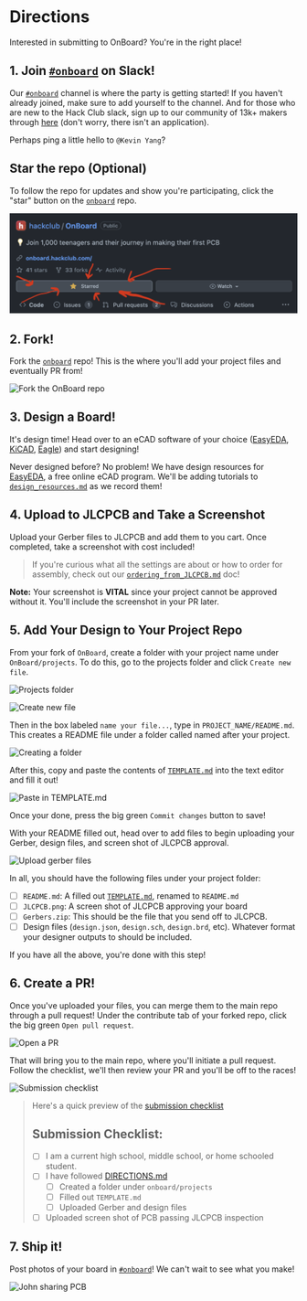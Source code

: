 # Directions
Interested in submitting to OnBoard? You're in the right place!

## 1. Join [`#onboard`](https://hackclub.slack.com/archives/C056AMWSFKJ) on Slack!
Our [`#onboard`](https://hackclub.slack.com/archives/C056AMWSFKJ) channel is where the party is getting started! If you haven't already joined, make sure to add yourself to the channel. And for those who are new to the Hack Club slack, sign up to our community of 13k+ makers through [here](https://hackclub.com/slack/) (don't worry, there isn't an application).

Perhaps ping a little hello to `@Kevin Yang`?

## Star the repo (Optional)

To follow the repo for updates and show you're participating, click the "star" button on the [`onboard`](https://github.com/hackclub/OnBoard/) repo.

![Star the OnBoard repo](docs/images/directions/star-repo.png)

## 2. Fork!
Fork the [`onboard`](https://github.com/hackclub/OnBoard/) repo! This is the where you'll add your project files and eventually PR from!

![Fork the OnBoard repo](docs/images/directions/OnBoard-Fork.png)

## 3. Design a Board!
It's design time! Head over to an eCAD software of your choice ([EasyEDA](https://easyeda.com/), [KiCAD](https://www.kicad.org/), [Eagle](http://eagle.autodesk.com/)) and start designing!

Never designed before? No problem! We have design resources for [EasyEDA](https://easyeda.com/), a free online eCAD program. We'll be adding tutorials to [`design_resources.md`](./docs/design_resources.md) as we record them!

## 4. Upload to JLCPCB and Take a Screenshot
Upload your Gerber files to JLCPCB and add them to you cart. Once completed, take a screenshot with cost included!
> If you're curious what all the settings are about or how to order for assembly, check out our [`ordering_from_JLCPCB.md`](./docs/ordering_from_JLCPCB.md) doc!

**Note:** Your screenshot is **VITAL** since your project cannot be approved without it. You'll include the screenshot in your PR later.

## 5. Add Your Design to Your Project Repo
From your fork of `OnBoard`, create a folder with your project name under `OnBoard/projects`. To do this, go to the projects folder and click `Create new file`.

![Projects folder](/docs/images/directions/projects.png)

![Create new file](/docs/images/directions/add-file.png)

Then in the box labeled `name your file...`, type in `PROJECT_NAME/README.md`. This creates a README file under a folder called named after your project.

![Creating a folder](/docs/images/directions//creating-a-folder-highlighted.png)

After this, copy and paste the contents of [`TEMPLATE.md`](https://github.com/cjdenio/OnBoard/blob/main/projects/!Template/TEMPLATE.md?plain=1) into the text editor and fill it out!

![Paste in TEMPLATE.md](docs/images/directions/paste-in-template.png)

Once your done, press the big green `Commit changes` button to save!

With your README filled out, head over to add files to begin uploading your Gerber, design files, and screen shot of JLCPCB approval.

![Upload gerber files](docs/images/directions/adding-gerbers.png)

In all, you should have the following files under your project folder:
- [ ] `README.md`: A filled out [`TEMPLATE.md`](./TEMPLATE.md), renamed to `README.md`
- [ ] `JLCPCB.png`: A screen shot of JLCPCB approving your board
- [ ] `Gerbers.zip`: This should be the file that you send off to JLCPCB.
- [ ] Design files (`design.json`, `design.sch`, `design.brd`, etc). Whatever format your designer outputs to should be included.

If you have all the above, you're done with this step!

## 6. Create a PR!
Once you've uploaded your files, you can merge them to the main repo through a pull request! Under the contribute tab of your forked repo, click the big green `Open pull request`.

![Open a PR](docs/images/directions/open-pr.png)

That will bring you to the main repo, where you'll initiate a pull request. Follow the checklist, we'll then review your PR and you'll be off to the races!

![Submission checklist](docs/images/directions/submission-checklist.png)

> Here's a quick preview of the [submission checklist](.github/PULL_REQUEST_TEMPLATE.md)
> ## Submission Checklist:
> - [ ] I am a current high school, middle school, or home schooled student.
> - [ ] I have followed [DIRECTIONS.md](https://github.com/hackclub/OnBoard/directions.md)
>   - [ ] Created a folder under `onboard/projects`
>   - [ ] Filled out `TEMPLATE.md`
>   - [ ] Uploaded Gerber and design files
>  - [ ] Uploaded screen shot of PCB passing JLCPCB inspection

## 7. Ship it!
Post photos of your board in [`#onboard`](https://hackclub.slack.com/archives/C056AMWSFKJ)! We can't wait to see what you make!

![John sharing PCB](docs/images/directions/john-sharing-pcb.png)
